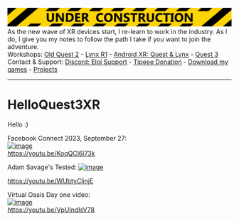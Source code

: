 ![WIP](https://github.com/EloiStree/EloiStree/blob/master/Images/WIP.png)   
As the new wave of XR devices start, I re-learn to work in the industry. As I do, I give you my notes to follow the path I take if you want to join the adventure.  
Workshops: [Old Quest 2](https://github.com/EloiStree/CodeAndQuestsEveryDay) - [Lynx R1](https://github.com/EloiStree/HelloLynxR1) - [Android XR: Quest & Lynx](https://github.com/EloiStree/HelloAndroidXR) - [Quest 3](https://github.com/EloiStree/HelloQuest3)  
Contact & Support: [Discord: Eloi Support](https://eloistree.github.io/r/discord) - [Tipeee Donation](https://en.tipeee.com/eloistree) - [Download my games](https://eloistree.github.io/r/download/) - [Projects](https://github.com/EloiStree/ProjectsID)  

----------------------------

# HelloQuest3XR

Hello :) 

Facebook Connect 2023, September 27:  
[![image](https://github.com/EloiStree/HelloQuest3/assets/20149493/9c9ef27f-7bc9-4e49-a6f8-b079fd17680b)](https://youtu.be/KoqQCl6l73k)  
https://youtu.be/KoqQCl6l73k

Adam Savage's Tested:
[![image](https://github.com/EloiStree/HelloQuest3/assets/20149493/53d486b6-2cea-46aa-8385-8f663d337587)](https://youtu.be/WUbtyCljnjE)

https://youtu.be/WUbtyCljnjE

Virtual Oasis Day one video:  
[![image](https://github.com/EloiStree/HelloQuest3/assets/20149493/924519af-67be-4a1f-91b4-7973a80ab25e)](https://youtu.be/VpUIndlsV78)  
https://youtu.be/VpUIndlsV78  
